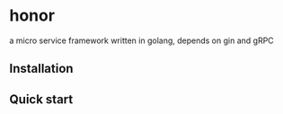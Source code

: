 # honor
a micro service framework written in golang, depends on gin and gRPC

## Installation

## Quick start
